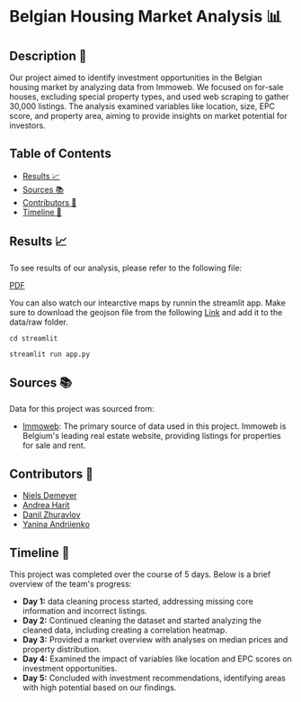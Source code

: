 # Belgian Housing Market Analysis 📊

## Description 📝

Our project aimed to identify investment opportunities in the Belgian housing market by analyzing data from Immoweb. We focused on for-sale houses, excluding special property types, and used web scraping to gather 30,000 listings. The analysis examined variables like location, size, EPC score, and property area, aiming to provide insights on market potential for investors.

## Table of Contents

- [Results 📈](#results-📈)
- [Sources 📚](#sources-📚)
- [Contributors 👥](#contributors-👥)
- [Timeline 📅](#timeline-📅)

## Results 📈

To see results of our analysis, please refer to the following file:

[PDF](https://github.com/Yanina-Andriienko/immo-eliza-scrapeGOATS-analysis/blob/main/reports/Report_immo_eliza_scrapegoats.pdf)

You can also watch our intearctive maps by runnin the streamlit app.
Make sure to download the geojson file from the following [Link](https://hub.arcgis.com/datasets/esribeluxdata::belgium-municipalities-1) and add it to the data/raw folder.

```
cd streamlit
```
```
streamlit run app.py
```

## Sources 📚

Data for this project was sourced from:

- [Immoweb](https://www.immoweb.be/): The primary source of data used in this project. Immoweb is Belgium's leading real estate website, providing listings for properties for sale and rent.

## Contributors 👥

- [Niels Demeyer](https://github.com/niels-demeyer)
- [Andrea Harit](https://github.com/andreaharit)
- [Danil Zhuravlov](https://github.com/Danil-Zhuravlov)
- [Yanina Andriienko](https://github.com/Yanina-Andriienko)

## Timeline 📅

This project was completed over the course of 5 days. Below is a brief overview of the team's progress:

- **Day 1:** data cleaning process started, addressing missing core information and incorrect listings.
- **Day 2:** Continued cleaning the dataset and started analyzing the cleaned data, including creating a correlation heatmap.
- **Day 3:** Provided a market overview with analyses on median prices and property distribution.
- **Day 4:** Examined the impact of variables like location and EPC scores on investment opportunities.
- **Day 5:** Concluded with investment recommendations, identifying areas with high potential based on our findings.
